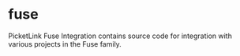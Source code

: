 fuse
====

PicketLink Fuse Integration contains source code for integration with various projects in the Fuse family.
